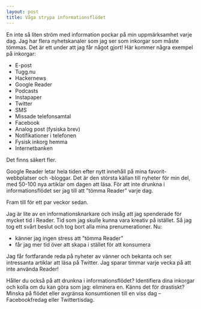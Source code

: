 ```yaml
---
layout: post
title: Våga strypa informationsflödet
---
```


En inte så liten ström med information pockar på min uppmärksamhet varje dag. Jag har flera nyhetskanaler som jag ser som inkorgar som måste tömmas. Det är ett under att jag får något gjort! Här kommer några exempel på inkorgar:

* E-post
* Tugg.nu
* Hackernews
* Google Reader
* Podcasts
* Instapaper
* Twitter
* SMS
* Missade telefonsamtal
* Facebook
* Analog post (fysiska brev)
* Notifikationer i telefonen
* Fysisk inkorg hemma
* Internetbanken

Det finns säkert fler.

Google Reader letar hela tiden efter nytt innehåll på mina favorit-webbplatser och -bloggar. Det är den största källan till nyheter för min del, med 50-100 nya artiklar om dagen att läsa. För att inte drunkna i informationsflödet ser jag till att ”tömma Reader” varje dag.

Fram till för ett par veckor sedan.

Jag är lite av en informationsknarkare och insåg att jag spenderade för mycket tid i Reader. Tid som jag skulle kunna vara kreativ på istället. Så jag tog ett svårt beslut och tog bort alla mina prenumerationer. Nu:

* känner jag ingen stress att ”tömma Reader”
* får jag mer tid över att skapa i stället för att konsumera

Jag får fortfarande reda på nyheter av vänner och bekanta och ser intressanta artiklar att läsa på Twitter. Jag sparar timmar varje vecka på att inte använda Reader!

Håller du också på att drunkna i informationsflödet? Identifiera dina inkorgar och kolla om du kan göra som jag: eliminera en. Känns det för drastiskt? Minska på flödet eller avgränsa konsumtionen till en viss dag – Facebookfredag eller Twittertisdag.
